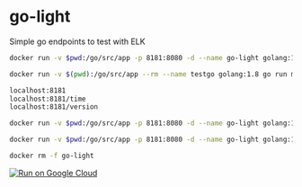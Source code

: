 # go-light
Simple go endpoints to test with ELK

```sh
docker run -v $pwd:/go/src/app -p 8181:8080 -d --name go-light golang:1.8 go run src/app/main.go

docker run -v $(pwd):/go/src/app --rm --name testgo golang:1.8 go run main.go
```


```sh
localhost:8181
localhost:8181/time
localhost:8181/version
```

```sh
docker run -v $pwd:/go/src/app -p 8181:8080 -d --name go-light golang:1.8 /bin/bash -c "go run src/app/main.go"
```

```sh
docker run -v $pwd:/go/src/app -p 8181:8080 -d --name go-light golang:1.8 /bin/bash -c "cd src/app;go get -v ./...;go run /src/app/main.go"
```

```sh
docker rm -f go-light
```

[![Run on Google Cloud](https://storage.googleapis.com/cloudrun/button.svg)](https://console.cloud.google.com/cloudshell/editor?shellonly=true&cloudshell_image=gcr.io/cloudrun/button&cloudshell_git_repo=https://github.com/twogg-git/go-light.git)

